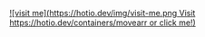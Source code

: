 [![visit me](https://hotio.dev/img/visit-me.png Visit https://hotio.dev/containers/movearr or click me!)](https://hotio.dev/containers/movearr)
